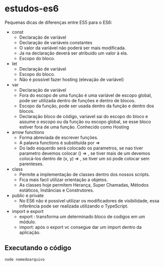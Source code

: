 # estudos-es6
Pequenas dicas de diferenças entre ES5 para o ES6:

* const
    - Declaração de variável
    - Declaração de variáveis constantes
    - O valor da variável não poderá ser mais modificada.
    - Ja na declaração deverá ser atribuido um valor à ela.
    - Escopo do bloco.
* let
    - Declaração de variável
    - Escopo do bloco.
    - Não é possível fazer hosting (elevação de variável)
* var
    - Declaração de variável
    - Fora do escopo de uma função é uma variável de escopo global, pode ser utilizada dentro de funções e dentro de blocos.
    - Escopo da função, pode ser usada dentro da função e dentro dos blocos.
    - Declaração bloco de código, variavel sai do escopo do bloco e assume o escopo ou da função ou escopo global, se esse bloco estiver fora de uma função. Conhecido como Hosting
* arrow functions
    - Forma abreviada de escrever funções.
    - A palavra functions é substituída por =>
    - Do lado esquerdo será colocado os parametros, se nao tiver parametro devemos colocar () => , se tiver mais de um devemos colocá-los dentro de (x, y) => , se tiver um só pode colocar sem parenteses.
* class
    - Permite a implementação de classes dentro dos nossos scripts.
    - Fica mais facil utilizar orientação a objetos.
    - As classes hoje permitem Herança, Super Chamadas, Métodos estáticos, Instâncias e Construtores.
* public e private
    - No ES6 não é possível utilizar os modificadores de visibilidade, essa inferência pode ser realizada utilizando o TypeScript.
* import e export
    - export : transforma um determinado bloco de codigos em um módulo.
    - import: após o export vc consegue dar um import dentro da aplicação.

## Executando o código
`` node nomedoarquivo ``
